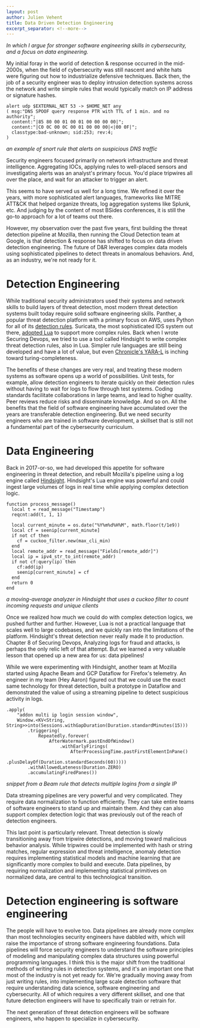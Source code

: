 ```yaml
---
layout: post
author: Julien Vehent
title: Data Driven Detection Engineering
excerpt_separator: <!--more-->
---
```


_In which I argue for stronger software engineering skills in cybersecurity, and a focus on data engineering._

My initial foray in the world of detection & response occurred in the mid-2000s, when the field of cybersecurity was still nascent and white hats were figuring out how to industrialize defensive techniques. Back then, the job of a security engineer was to deploy intrusion detection systems across the network and write simple rules that would typically match on IP address or signature hashes.

```
alert udp $EXTERNAL_NET 53 -> $HOME_NET any
( msg:"DNS SPOOF query response PTR with TTL of 1 min. and no authority";
  content:"|85 80 00 01 00 01 00 00 00 00|";
  content:"|C0 0C 00 0C 00 01 00 00 00|<|00 0F|";
  classtype:bad-unknown; sid:253; rev:4;
)
```
_an example of snort rule that alerts on suspicious DNS traffic_

Security engineers focused primarily on network infrastructure and threat intelligence. Aggregating IOCs, applying rules to well-placed sensors and investigating alerts was an analyst's primary focus. You'd place tripwires all over the place, and wait for an attacker to trigger an alert.

This seems to have served us well for a long time. We refined it over the years, with more sophisticated alert languages, frameworks like MITRE ATT&CK that helped organize threats, log aggregation systems like Splunk, etc. And judging by the content of most BSides conferences, it is still the go-to approach for a lot of teams out there.

However, my observation over the past five years, first building the threat detection pipeline at Mozilla, then running the Cloud Detection team at Google, is that detection & response has shifted to focus on data driven detection engineering. The future of D&R leverages complex data models using sophisticated pipelines to detect threats in anomalous behaviors. And, as an industry, we're not ready for it.

<!--more-->

# Detection Engineering

While traditional security administrators used their systems and network skills to build layers of threat detection, most modern threat detection systems built today require solid software engineering skills. Panther, a popular threat detection platform with a primary focus on AWS, uses Python for all of its [detection rules](https://github.com/panther-labs/panther-analysis/blob/master/rules/aws_cloudtrail_rules/abnormally_high_event_volume.py). Suricata, the most sophisticated IDS system out there, [adopted Lua](https://suricata.readthedocs.io/en/suricata-6.0.0/rules/rule-lua-scripting.html) to support more complex rules. Back when I wrote Securing Devops, we tried to use a tool called Hindsight to write complex threat detection rules, also in Lua. Simpler rule languages are still being developed and have a lot of value, but even [Chronicle's YARA-L](https://cloud.google.com/chronicle/docs/detection/yara-l-2-0-overview) is inching toward turing-completeness. 

The benefits of these changes are very real, and treating these modern systems as software opens up a world of possibilities. Unit tests, for example, allow detection engineers to iterate quickly on their detection rules without having to wait for logs to flow through test systems. Coding standards facilitate collaborations in large teams, and lead to higher quality. Peer reviews reduce risks and disseminate knowledge. And so on. All the benefits that the field of software engineering have accumulated over the years are transferable detection engineering. But we need security engineers who are trained in software development, a skillset that is still not a fundamental part of the cybersecurity curriculum.

# Data Engineering

Back in 2017-or-so, we had developed this appetite for software engineering in threat detection, and rebuilt Mozilla's pipeline using a log engine called [Hindsight](https://github.com/mozilla-services/hindsight). Hindsight's Lua engine was powerful and could ingest large volumes of logs in real time while applying complex detection logic.

```
function process_message()
  local t = read_message("Timestamp")
  reqcnt:add(t, 1, 1)

  local current_minute = os.date("%Y%m%d%H%M", math.floor(t/1e9))
  local cf = seenip[current_minute]
  if not cf then
    cf = cuckoo_filter.new(max_cli_min)
  end
  local remote_addr = read_message("Fields[remote_addr]")
  local ip = ipv4_str_to_int(remote_addr)
  if not cf:query(ip) then
    cf:add(ip)
    seenip[current_minute] = cf
  end
  return 0
end
```
_a moving-average analyzer in Hindsight that uses a cuckoo filter to count incoming requests and unique clients_

Once we realized how much we could do with complex detection logics, we pushed further and further. However, Lua is not a practical language that scales well to large codebases, and we quickly ran into the limitations of the platform. Hindsight's threat detection never really made it to production. Chapter 8 of Securing Devops, Analyzing logs for fraud and attacks, is perhaps the only relic left of that attempt. But we learned a very valuable lesson that opened up a new area for us: data pipelines!

While we were experimenting with Hindsight, another team at Mozilla started using Apache Beam and GCP Dataflow for Firefox's telemetry. An engineer in my team (Hey Aaron) figured out that we could use the exact same technology for threat detection, built a prototype in Dataflow and demonstrated the value of using a streaming pipeline to detect suspicious activity in logs.

```
.apply(
    "addon multi ip login session window",
    Window.<KV<String, String>>into(Sessions.withGapDuration(Duration.standardMinutes(15)))
        .triggering(
            Repeatedly.forever(
                AfterWatermark.pastEndOfWindow()
                    .withEarlyFirings(
                        AfterProcessingTime.pastFirstElementInPane()
                            .plusDelayOf(Duration.standardSeconds(60)))))
        .withAllowedLateness(Duration.ZERO)
        .accumulatingFiredPanes())
```
_snippet from a Beam rule that detects multiple logins from a single IP_

Data streaming pipelines are very powerful and very complicated. They require data normalization to function efficiently. They can take entire teams of software engineers to stand up and maintain them. And they can also support complex detection logic that was previously out of the reach of detection engineers.

This last point is particularly relevant. Threat detection is slowly transitioning away from tripwire detections, and moving toward malicious behavior analysis. While tripwires could be implemented with hash or string matches, regular expression and threat intelligence, anomaly detection requires implementing statistical models and machine learning that are significantly more complex to build and execute. Data pipelines, by requiring normalization and implementing statistical primitives on normalized data, are central to this technological transition.  

# Detection engineering is software engineering

The people will have to evolve too. Data pipelines are already more complex than most technologies security engineers have dabbled with, which will raise the importance of strong software engineering foundations. Data pipelines will force security engineers to understand the software principles of modeling and manipulating complex data structures using powerful programming languages. I think this is the major shift from the traditional methods of writing rules in detection systems, and it's an important one that most of the industry is not yet ready for. We're gradually moving away from just writing rules, into implementing large scale detection software that require understanding data science, software engineering and cybersecurity. All of which requires a very different skillset, and one that future detection engineers will have to specifically train or retrain for.

The next generation of threat detection engineers will be software engineers, who happen to specialize in cybersecurity.
